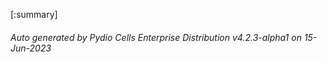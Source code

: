 






[:summary]

###### Auto generated by Pydio Cells Enterprise Distribution v4.2.3-alpha1 on 15-Jun-2023

